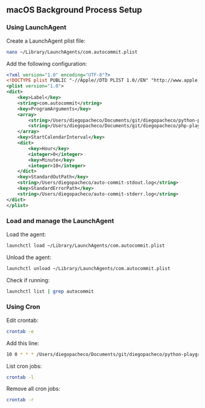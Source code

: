 ## macOS Background Process Setup

### Using LaunchAgent

Create a LaunchAgent plist file:

```bash
nano ~/Library/LaunchAgents/com.autocommit.plist
```

Add the following configuration:

```xml
<?xml version="1.0" encoding="UTF-8"?>
<!DOCTYPE plist PUBLIC "-//Apple//DTD PLIST 1.0//EN" "http://www.apple.com/DTDs/PropertyList-1.0.dtd">
<plist version="1.0">
<dict>
    <key>Label</key>
    <string>com.autocommit</string>
    <key>ProgramArguments</key>
    <array>
        <string>/Users/diegopacheco/Documents/git/diegopacheco/python-playground/auto-commit/auto-commit.sh</string>
        <string>/Users/diegopacheco/Documents/git/diegopacheco/php-playground/</string>
    </array>
    <key>StartCalendarInterval</key>
    <dict>
        <key>Hour</key>
        <integer>0</integer>
        <key>Minute</key>
        <integer>10</integer>
    </dict>
    <key>StandardOutPath</key>
    <string>/Users/diegopacheco/auto-commit-stdout.log</string>
    <key>StandardErrorPath</key>
    <string>/Users/diegopacheco/auto-commit-stderr.log</string>
</dict>
</plist>
```

### Load and manage the LaunchAgent

Load the agent:
```bash
launchctl load ~/Library/LaunchAgents/com.autocommit.plist
```

Unload the agent:
```bash
launchctl unload ~/Library/LaunchAgents/com.autocommit.plist
```

Check if running:
```bash
launchctl list | grep autocommit
```

### Using Cron

Edit crontab:
```bash
crontab -e
```

Add this line:
```bash
10 0 * * * /Users/diegopacheco/Documents/git/diegopacheco/python-playground/auto-commit/auto-commit.sh /Users/diegopacheco/Documents/git/diegopacheco/php-playground/ >> /Users/diegopacheco/auto-commit.log 2>&1
```

List cron jobs:
```bash
crontab -l
```

Remove all cron jobs:
```bash
crontab -r
```

